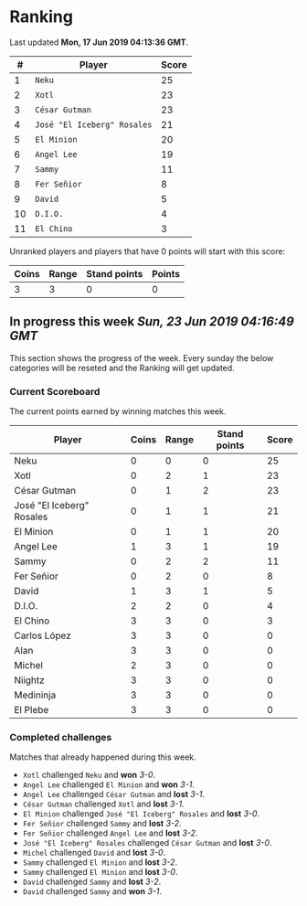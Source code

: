 # Ranking

Last updated **Mon, 17 Jun 2019 04:13:36 GMT**.

|#|Player|Score|
|-|------|-----|
|1|`Neku`|25|
|2|`Xotl`|23|
|3|`César Gutman`|23|
|4|`José "El Iceberg" Rosales`|21|
|5|`El Minion`|20|
|6|`Angel Lee`|19|
|7|`Sammy`|11|
|8|`Fer Señior`|8|
|9|`David`|5|
|10|`D.I.O.`|4|
|11|`El Chino`|3|

Unranked players and players that have 0 points will start with this score:

|Coins|Range|Stand points|Points|
|-----|-----|------------|------|
|3|3|0|0|

## In progress this week *Sun, 23 Jun 2019 04:16:49 GMT*
This section shows the progress of the week. Every sunday the below categories will be reseted and the Ranking will get updated.

### Current Scoreboard
The current points earned by winning matches this week.

|Player|Coins|Range|Stand points|Score|
|------|-----|-----|------------|-----|
|Neku|0|0|0|25|
|Xotl|0|2|1|23|
|César Gutman|0|1|2|23|
|José "El Iceberg" Rosales|0|1|1|21|
|El Minion|0|1|1|20|
|Angel Lee|1|3|1|19|
|Sammy|0|2|2|11|
|Fer Señior|0|2|0|8|
|David|1|3|1|5|
|D.I.O.|2|2|0|4|
|El Chino|3|3|0|3|
|Carlos López|3|3|0|0|
|Alan|3|3|0|0|
|Michel|2|3|0|0|
|Niightz|3|3|0|0|
|Medininja|3|3|0|0|
|El Plebe|3|3|0|0|

### Completed challenges
Matches that already happened during this week.

* `Xotl` challenged `Neku` and **won** *3-0*.
* `Angel Lee` challenged `El Minion` and **won** *3-1*.
* `Angel Lee` challenged `César Gutman` and **lost** *3-1*.
* `César Gutman` challenged `Xotl` and **lost** *3-1*.
* `El Minion` challenged `José "El Iceberg" Rosales` and **lost** *3-0*.
* `Fer Señior` challenged `Sammy` and **lost** *3-2*.
* `Fer Señior` challenged `Angel Lee` and **lost** *3-2*.
* `José "El Iceberg" Rosales` challenged `César Gutman` and **lost** *3-0*.
* `Michel` challenged `David` and **lost** *3-0*.
* `Sammy` challenged `El Minion` and **lost** *3-2*.
* `Sammy` challenged `El Minion` and **lost** *3-0*.
* `David` challenged `Sammy` and **lost** *3-2*.
* `David` challenged `Sammy` and **won** *3-1*.

